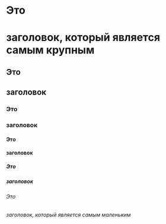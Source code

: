 
# Это <h1>заголовок, который является самым крупным
## Это <h2>заголовок
### Это <h3>заголовок
#### Это <h4>заголовок
##### Это <h5>заголовок
###### Это <h6>заголовок, который является самым маленьким
